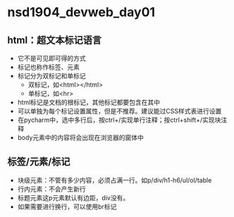 # nsd1904_devweb_day01

## html：超文本标记语言

- 它不是可见即可得的方式
- 标记也称作标签、元素
- 标记分为双标记和单标记
  - 双标记，如\<html\>\</html\>
  - 单标记，如\<hr\>
- html标记是文档的根标记，其他标记都要包含在其中
- 可以单独为每个标记设置属性，但是不推荐。建议能过CSS样式表进行设置
- 在pycharm中，选中多行后，按ctrl+/实现单行注释；按ctrl+shift+/实现块注释
- body元素中的内容将会出现在浏览器的窗体中

## 标签/元素/标记

- 块级元素：不管有多少内容，必须占满一行。如p/div/h1-h6/ul/ol/table
- 行内元素：不会产生新行
- 标题元素这p元素默认有边距，div没有。
- 如果需要进行换行，可以使用br标记













